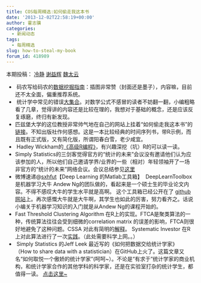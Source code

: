 ```yaml
---
title: COS每周精选:如何偷走我这本书
date: '2013-12-02T22:58:19+00:00'
author: 霍志骥
categories:
  - 新闻动态
tags:
  - 每周精选
slug: how-to-steal-my-book
forum_id: 418989
---
```


本期投稿： [冷静](http://www.weibo.com/p/1005051756465937/home?from=page_100505&mod=TAB#place) [谢益辉](http://yihui.name) [魏太云](http://www.weibo.com/taiyun?topnav=1&wvr=5&topsug=1)

  *  码农写给码农的[数据挖掘指南](http://guidetodatamining.com)：插图非常赞（封面还是墨子），内容嘛，目前还不太全面，偏重推荐系统。
  *  统计学中常见的错误[大集合](http://www.refsmmat.com/statistics/)。对数学公式不感冒的读者不妨翻一翻，小编粗略看了几章，觉得讲的内容还是比较在理的，我想对于基础的概念，还是应该反复琢磨，终归有新发现。
  * 匹兹堡大学的这位教授非常帅气地在自己的网站上挂着“如何偷走我这本书”的[链接](http://www.stat.pitt.edu/stoffer/tsa3/)。不知出版社作何感想。这是一本比较经典的时间序列书，带R示例，而且既有正式版，又有简化版，所谓阳春白雪，老少咸宜。
  *  Hadley Wickham的[《高级R编程》](http://adv-r.had.co.nz)，有兴趣深挖（坑）R的可以读一读。
  * Simply Statistics的三剑客觉得官方的“统计的未来”会议没有邀请他们认为应该参加的人，所以他们自己邀请学界/业界的一些（相对）年轻领袖开了一场非官方的“统计的未来”网络会议。会议总结参见[这里](https://github.com/jtleek/futureofstats)
  * 微博速递@[sxhfut](http://weibo.com/p/1005051405078654/weibo?from=page_100505_home&wvr=5.1&mod=weibomore#3651507977659738)【Deep Learning 的Matlab工具箱】  DeepLearnToolbox 是机器学习大牛 Andew Ng的团队做的，看起来是一个硕士生的毕业论文内容。不得不感叹大牛的学生水平就是高啊。 这个工具箱已经公开在了 [github 网站](https://github.com/rasmusbergpalm/DeepLearnToolbox)上。再次感慨大牛就是大牛啊，其学生也如此的厉害，努力看齐之。话说小编关于机器学习知识的入门就是从Andew Ng的课程开始的。
  * Fast Threshold Clustering Algorithm 在R上的实现。FTCA是聚类算法的一种，传统算法往往会受到细微的correlation matrix 的误差的影响，FTCA则很好地避免了这种问题。CSSA 对此有简明的[解释](http://cssanalytics.wordpress.com/2013/11/26/fast-threshold-clustering-algorithm-ftca/)。 Systematic Investor 在R上对此算法进行了一次[实践](http://systematicinvestor.wordpress.com/2013/11/28/fast-threshold-clustering-algorithm-ftca-test/)。（此处需要科学上网。。）
  *  Simply Statistics 的Jeff Leek 最近写的《如何把数据交给统计学家》 （How to share data with a statistician）在GitHub上火了。这篇文章又名“如何取悦一个傲娇的统计学家”(呵呵~）。不论是“有求于”统计学家的商业机构，和统计学家合作的其他学科的科学家，还是在实验室打杂的统计学生，都值得一读。 [点击这里~](https://github.com/jtleek/datasharing)
